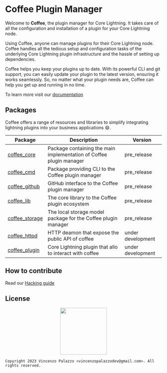 # Coffee Plugin Manager

Welcome to **Coffee**, the plugin manager for Core Lightning. 
It takes care of all the configuration and installation of a plugin for your Core Lightning node. 

Using Coffee, anyone can manage plugins for their Core Lightning node. 
Coffee handles all the tedious setup and configuration tasks of the underlying 
Core Lightning plugin infrastructure and the hassle of setting up dependencies.

Coffee helps you keep your plugins up to date. With its powerful CLI and git support, 
you can easily update your plugin to the latest version, ensuring it works seamlessly. 
So, no matter what your plugin needs are, Coffee can help you get up and running in no time.

To learn more visit our [documentation](https://coffee-docs.netlify.app)

## Packages

Coffee offers a range of resources and libraries to simplify integrating lightning plugins into 
your business applications :smile:.


| Package        | Description                                                     | Version    |
|----------------|-----------------------------------------------------------------|------------|
| [coffee_core](../coffee_core/)     | Package containing the main implementation of Coffee plugin manager      | pre_release |
| [coffee_cmd](../coffee_cmd/)     | Package providing CLI to the Coffee plugin manager      | pre_release |
| [coffee_github](../coffee_github/)     | GitHub interface to the Coffee plugin manager      | pre_release |
| [coffee_lib](../coffee_lib/)     | The core library to the Coffee plugin ecosystem      | pre_release |
| [coffee_storage](../coffee_storage/)     | The local storage model package for the Coffee plugin manager     | pre_release |
| [coffee_httpd](../coffee_httpd/)     | HTTP deamon that expose the public API of coffee     | under development |
| [coffee_plugin](../coffee_plugin)     | Core Lightning plugin that allo to interact with coffee     | under development |

## How to contribute

Read our [Hacking guide](docs-book/src/contributing-to-coffee.md)

## License

<div align="center">
  <img src="https://opensource.org/files/osi_keyhole_300X300_90ppi_0.png" width="150" height="150"/>
</div>

```
Copyright 2023 Vincenzo Palazzo <vincenzopalazzodev@gmail.com>. All rights reserved.
```
